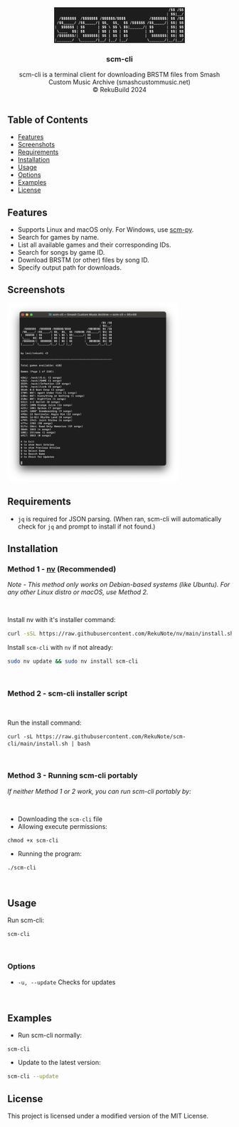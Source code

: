 
<div align="center">
  <a href="https://github.com/RekuNote/scm-cli/">
    <img src="logo.png" alt="Logo" height="80">
  </a>

  <h3 align="center">scm-cli</h3>

  <p align="center">
    scm-cli is a terminal client for downloading BRSTM files from Smash Custom Music Archive (smashcustommusic.net)
    <br />
    © RekuBuild 2024
    <br />
    <br />
  </p>
</div>

## Table of Contents

- [Features](#features)
- [Screenshots](#screenshots)
- [Requirements](#requirements)
- [Installation](#installation)
- [Usage](#usage)
- [Options](#options)
- [Examples](#examples)
- [License](#license)

## Features

- Supports Linux and macOS only. For Windows, use <a href="https://github.com/RekuNote/scm-py">scm-py</a>.
- Search for games by name.
- List all available games and their corresponding IDs.
- Search for songs by game ID.
- Download BRSTM (or other) files by song ID.
- Specify output path for downloads.

## Screenshots

<img src="screenshot.png" alt="Screenshot" height="400">

## Requirements

- `jq` is required for JSON parsing. (When ran, scm-cli will automatically check for `jq` and prompt to install if not found.)

## Installation

### Method 1 - [nv](https://github.com/RekuNote/scm-cli) (Recommended)
<i>Note - This method only works on Debian-based systems (like Ubuntu). For any other Linux distro or macOS, use Method 2.</i>

<br>

Install nv with it's installer command:

```sh
curl -sSL https://raw.githubusercontent.com/RekuNote/nv/main/install.sh | sudo bash
```

Install `scm-cli` with `nv` if not already:

```sh
sudo nv update && sudo nv install scm-cli
```
<br>

### Method 2 - scm-cli installer script

<br>

Run the install command:<br>
```
curl -sL https://raw.githubusercontent.com/RekuNote/scm-cli/main/install.sh | bash
```

<br>

### Method 3 - Running scm-cli portably

<i>If neither Method 1 or 2 work, you can run scm-cli portably by:</i>

<br>

- Downloading the `scm-cli` file
- Allowing execute permissions:
```
chmod +x scm-cli
```
- Running the program:
```
./scm-cli
```

<br>

## Usage

Run scm-cli:

```sh
scm-cli
```

<br>

### Options

- `-u, --update`               Checks for updates

<br>

## Examples

- Run scm-cli normally:

```
scm-cli
```

- Update to the latest version:

```sh
scm-cli --update
```

## License

This project is licensed under a modified version of the MIT License.
